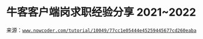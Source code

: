 # 牛客客户端岗求职经验分享 2021~2022

来源：[`www.nowcoder.com/tutorial/10049/77cc1e05444e45259445677cd260eaba`](https://www.nowcoder.com/tutorial/10049/77cc1e05444e45259445677cd260eaba)